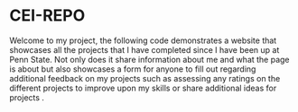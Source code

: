 # CEI-REPO
Welcome to my project, the following code demonstrates a website that showcases all the projects that I have completed since I have been up at Penn State. Not only does it share information about me and what the page is about but also showcases a form for anyone to fill out regarding additional feedback on my projects such as assessing any ratings on the different projects to improve upon my skills or share additional ideas for projects . 
